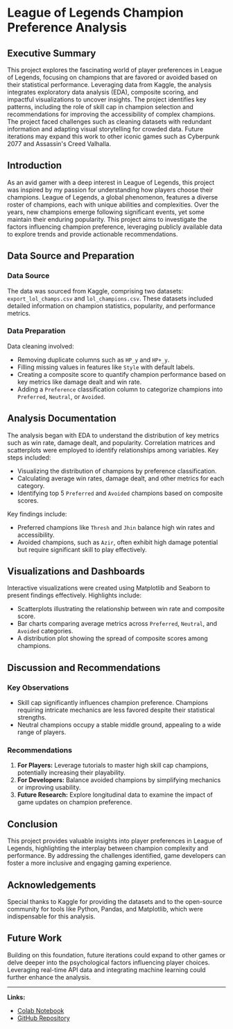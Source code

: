 # League of Legends Champion Preference Analysis

## Executive Summary
This project explores the fascinating world of player preferences in League of Legends, focusing on champions that are favored or avoided based on their statistical performance. Leveraging data from Kaggle, the analysis integrates exploratory data analysis (EDA), composite scoring, and impactful visualizations to uncover insights. The project identifies key patterns, including the role of skill cap in champion selection and recommendations for improving the accessibility of complex champions. The project faced challenges such as cleaning datasets with redundant information and adapting visual storytelling for crowded data. Future iterations may expand this work to other iconic games such as Cyberpunk 2077 and Assassin's Creed Valhalla.

## Introduction
As an avid gamer with a deep interest in League of Legends, this project was inspired by my passion for understanding how players choose their champions. League of Legends, a global phenomenon, features a diverse roster of champions, each with unique abilities and complexities. Over the years, new champions emerge following significant events, yet some maintain their enduring popularity. This project aims to investigate the factors influencing champion preference, leveraging publicly available data to explore trends and provide actionable recommendations.

## Data Source and Preparation
### Data Source
The data was sourced from Kaggle, comprising two datasets: `export_lol_champs.csv` and `lol_champions.csv`. These datasets included detailed information on champion statistics, popularity, and performance metrics.

### Data Preparation
Data cleaning involved:
- Removing duplicate columns such as `HP_y` and `HP+_y`.
- Filling missing values in features like `Style` with default labels.
- Creating a composite score to quantify champion performance based on key metrics like damage dealt and win rate.
- Adding a `Preference` classification column to categorize champions into `Preferred`, `Neutral`, or `Avoided`.

## Analysis Documentation
The analysis began with EDA to understand the distribution of key metrics such as win rate, damage dealt, and popularity. Correlation matrices and scatterplots were employed to identify relationships among variables. Key steps included:
- Visualizing the distribution of champions by preference classification.
- Calculating average win rates, damage dealt, and other metrics for each category.
- Identifying top 5 `Preferred` and `Avoided` champions based on composite scores.

Key findings include:
- Preferred champions like `Thresh` and `Jhin` balance high win rates and accessibility.
- Avoided champions, such as `Azir`, often exhibit high damage potential but require significant skill to play effectively.

## Visualizations and Dashboards
Interactive visualizations were created using Matplotlib and Seaborn to present findings effectively. Highlights include:
- Scatterplots illustrating the relationship between win rate and composite score.
- Bar charts comparing average metrics across `Preferred`, `Neutral`, and `Avoided` categories.
- A distribution plot showing the spread of composite scores among champions.

## Discussion and Recommendations
### Key Observations
- Skill cap significantly influences champion preference. Champions requiring intricate mechanics are less favored despite their statistical strengths.
- Neutral champions occupy a stable middle ground, appealing to a wide range of players.

### Recommendations
1. **For Players:** Leverage tutorials to master high skill cap champions, potentially increasing their playability.
2. **For Developers:** Balance avoided champions by simplifying mechanics or improving usability.
3. **Future Research:** Explore longitudinal data to examine the impact of game updates on champion preference.

## Conclusion
This project provides valuable insights into player preferences in League of Legends, highlighting the interplay between champion complexity and performance. By addressing the challenges identified, game developers can foster a more inclusive and engaging gaming experience.

## Acknowledgements
Special thanks to Kaggle for providing the datasets and to the open-source community for tools like Python, Pandas, and Matplotlib, which were indispensable for this analysis.

## Future Work
Building on this foundation, future iterations could expand to other games or delve deeper into the psychological factors influencing player choices. Leveraging real-time API data and integrating machine learning could further enhance the analysis.

---

**Links:**
- [Colab Notebook](https://colab.research.google.com/)
- [GitHub Repository](https://github.com/IwannaChatz/BPP_Projects)
